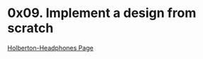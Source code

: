 # 0x09. Implement a design from scratch

[Holberton-Headphones Page](https://holbertonintranet.s3.amazonaws.com/uploads/medias/2020/2/60df485eb772ecbad54a.jpg?X-Amz-Algorithm=AWS4-HMAC-SHA256&X-Amz-Credential=AKIARDDGGGOUWMNL5ANN%2F20210119%2Fus-east-1%2Fs3%2Faws4_request&X-Amz-Date=20210119T164639Z&X-Amz-Expires=86400&X-Amz-SignedHeaders=host&X-Amz-Signature=2a9283e2cdd209efa2f9d114f6d6bc33f0003a58e9e58136cd9b17fda2fc4915)